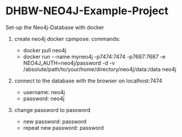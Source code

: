 # DHBW-NEO4J-Example-Project

Set-up the Neo4j-Database with docker

1. create neo4j docker cpmpose:
commands:
    - docker pull neo4j
    - docker run --name myneo4j -p7474:7474 -p7687:7687 -e NEO4J_AUTH=neo4j/password -d -v /absolute/path/to/your/home/directory/neo4j/data:/data neo4j

2. connect to the database with the browser on localhost:7474
    - username: neo4j
    - password: neo4j

3. change password to password
    - new password: password
    - repeat new password: password
            
    